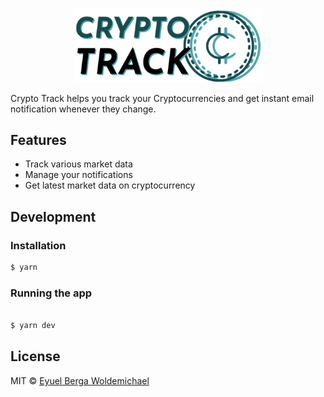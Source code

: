 <p align="center">
  <a href="https://github.com/eyuelberga/CryptoTrack">
    <img src="https://github.com/eyuelberga/CryptoTrack/blob/main/banner.png?raw=true" alt="Crypto Track logo" width="300" />
  </a>
</p>

Crypto Track helps you track your Cryptocurrencies and get instant email notification whenever they change.

## Features

- Track various market data
- Manage your notifications
- Get latest market data on cryptocurrency


## Development

### Installation

```bash
$ yarn
```

### Running the app

```bash

$ yarn dev
```

## License

MIT © [Eyuel Berga Woldemichael](https://github.com/eyuelberga)
